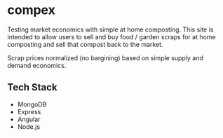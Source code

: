 # compex

Testing market economics with simple at home composting. This site is intended to allow users to sell and buy food / garden scraps for at home composting and sell that compost back to the market.

Scrap prices normalized (no bargining) based on simple supply and demand economics.

## Tech Stack
- MongoDB
- Express
- Angular
- Node.js